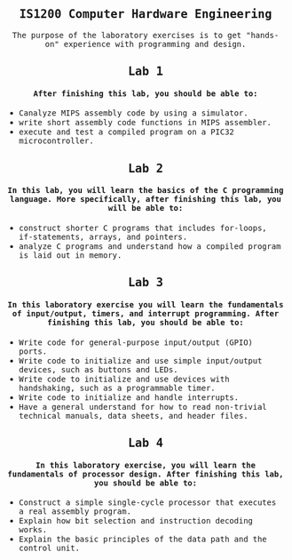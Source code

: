 <h2 style ="text-align:center"><samp>IS1200 Computer Hardware Engineering</samp></h2>
  
  <p style ="text-align:center"><samp>The purpose of the laboratory exercises is to get "hands-on" experience with programming and design. </samp></p>
  
  
  <h2 style ="text-align:center"><samp>Lab 1</samp></h2>

  <h4 style ="text-align:center"><samp> After finishing this lab, you should be able to:</samp></h4>
    <ul>
    <li><samp>Canalyze MIPS assembly code by using a simulator.</samp></li>
    <li><samp>write short assembly code functions in MIPS assembler.</samp></li>
    <li><samp>execute and test a compiled program on a PIC32 microcontroller.</samp></li>
   </ul>

   <h2 style ="text-align:center"><samp>Lab 2</samp></h2>
   <h4 style ="text-align:center"><samp>  In this lab, you will learn the basics of the C programming language. More specifically, after finishing this lab, you will be able to:</samp></h4>
    <ul>
    <li><samp>construct shorter C programs that includes for-loops, if-statements, arrays, and pointers.</samp></li>
    <li><samp>analyze C programs and understand how a compiled program is laid out in memory.</samp></li>
   </ul>

   <h2 style ="text-align:center"><samp>Lab 3</samp></h2>
   <h4 style ="text-align:center"><samp>In this laboratory exercise you will learn the fundamentals of input/output, timers, and interrupt programming. After finishing this lab, you should be able to:</samp></h4>
   <ul>
    <li><samp>Write code for general-purpose input/output (GPIO) ports.</samp></li>
    <li><samp>Write code to initialize and use simple input/output devices, such as buttons and LEDs.</samp></li>
    <li><samp>Write code to initialize and use devices with handshaking, such as a programmable timer.</samp></li>
    <li><samp>Write code to initialize and handle interrupts.</samp></li>
    <li><samp>Have a general understand for how to read non-trivial technical manuals, data sheets, and header files.</samp></li>
   </ul>

   <h2 style ="text-align:center"><samp>Lab 4</samp></h2>
   <h4 style ="text-align:center"><samp>In this laboratory exercise, you will learn the fundamentals of processor design. After finishing this lab, you should be able to:</samp></h4>
   <ul>
    <li><samp>Construct a simple single-cycle processor that executes a real assembly program.</samp></li>
    <li><samp>Explain how bit selection and instruction decoding works.</samp></li>
    <li><samp>Explain the basic principles of the data path and the control unit.</samp></li>
   </ul>
